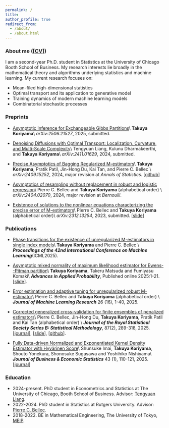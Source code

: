 ```yaml
---
permalink: /
title: 
author_profile: true
redirect_from: 
  - /about/
  - /about.html
---
```


<!-- ### About me
I am a second-year Ph.D. student in Statistics at The University of Chicago, Booth School of Business, advised by [Tengyuan Liang](https://tyliang.github.io/). I'm broadly interested in mathematical theory and algorithm for statistics and machine learning. My current research focuses on:
* Mean-filed high-dimensional statistics
* Optimal transport and its application to generative model
* Training dynamics of modern machine learning models -->

### About me ([[CV](../out/cv.pdf)])
I am a second-year Ph.D. student in Statistics at the University of Chicago Booth School of Business. 
My research interests lie broadly in the mathematical theory and algorithms underlying statistics and machine learning. My current research focuses on:
* Mean-filed high-dimensional statistics
* Optimal transport and its application to generative model
* Training dynamics of modern machine learning models 
* Combinatorial stochastic processes

### Preprints 
* [Asymptotic Inference for Exchangeable Gibbs Partitions](https://arxiv.org/abs/2506.21527)\\
__Takuya Koriyama__\\
*arXiv:2506.21527*, 2025, submitted. 

* [Denoising Diffusions with Optimal Transport: Localization, Curvature, and Multi-Scale Complexity](https://arxiv.org/abs/2411.01629)\\
Tengyuan Liang, Kulunu Dharmakeerthi, and __Takuya Koriyama__\\
*arXiv:2411.01629*, 2024, submitted.

* [Precise Asymptotics of Bagging Regularized M-estimators](https://arxiv.org/abs/2409.15252)\\
__Takuya Koriyama__, Pratik Patil, Jin-Hong Du, Kai Tan, and Pierre C. Bellec \\
*arXiv:2409.15252*, 2024, major revision at *Annals of Statistics*. [[github](https://github.com/jaydu1/subagging-asymptotics)]

* [Asymptotics of resampling without replacement in robust and logistic regression](https://arxiv.org/abs/2404.02070)\\
Pierre C. Bellec and __Takuya Koriyama__ (alphabetical order) \\
*arXiv:2404.02070*, 2024, major revision at *Bernoulli*.

* [Existence of solutions to the nonlinear equations characterizing the precise error of M-estimators](https://arxiv.org/abs/2312.13254)\\
Pierre C. Bellec and __Takuya Koriyama__ (alphabetical order)\\
*arXiv:2312.13254*, 2023, submitted. [[slide](../files/nonlinear_system_slide.pdf)]

### Publications
* [Phase transitions for the existence of unregularized M-estimators in single index models](https://arxiv.org/abs/2501.03163)\\
__Takuya Koriyama__ and Pierre C. Bellec \\
__*Proceedings of the 42nd International Conference on Machine Learning*__(ICML2025). 

* [Asymptotic mixed normality of maximum likelihood estimator for Ewens--Pitman partition](https://doi.org/10.1017/apr.2025.10020)\\
__Takuya Koriyama__, Takeru Matsuda and Fumiyasu Komaki\\
__*Advances in Applied Probability*__, Published online 2025:1-21. [[slide](../files/slide_ep.pdf)]. 

* [Error estimation and adaptive tuning for unregularized robust M-estimator](https://jmlr.org/papers/v26/24-0060.html)\\
Pierre C. Bellec and __Takuya Koriyama__ (alphabetical order) \\
__*Journal of Machine Learning Research*__ 26 (16), 1-40, 2025.

* [Corrected generalized cross-validation for finite ensembles of penalized estimators](https://arxiv.org/abs/2310.01374)\\
Pierre C. Bellec, Jin-Hong Du, __Takuya Koriyama__, Pratik Patil and Kai Tan (alphabetical order) \\
__*Journal of the Royal Statistical Society Series B: Statistical Methodology*__, 87(2), 289-318, 2025. [[journal](https://doi.org/10.1093/jrsssb/qkae092)], [[slide](../files/slide_cgcv.pdf)], [[github](https://github.com/kaitan365/CorrectedGCV)].

* [Fully Data-driven Normalized and Exponentiated Kernel Density Estimator with Hyvärinen Score](https://arxiv.org/abs/2212.00984)\\
Shunsuke Imai, __Takuya Koriyama__, Shouto Yonekura, Shonosuke Sugasawa and Yoshihiko Nishiyama\\
__*Journal of Business & Economic Statistics*__ 43 (1), 110-121, 2025. [[journal](https://www.tandfonline.com/doi/full/10.1080/07350015.2024.2326149?casa_token=_YOXJFqGXa0AAAAA%3AZCueJ9QbEp0N1Yvh8Bm0ieEefDcQECfZyzYWfPd2KTI_yxy9l7rt0cja6c5I4cyVJuAT7q2sfTzo)]

### Education
* 2024-present. PhD student in Econometrics and Statistics at The University of Chicago, Booth School of Business.
 Advisor: [Tengyuan Liang](https://tyliang.github.io/). 
* 2022-2024. PhD student in Statistics at Rutgers University. Advisor: [Pierre C. Bellec](https://statweb.rutgers.edu/PCB71/). 
* 2018-2022. BE in Mathematical Engineering, The University of Tokyo, [MEIP](https://www.keisu.t.u-tokyo.ac.jp/en/). 

<!-- ### Award
* IMS Hannan Graduate Student Travel Award, 2025.
* Travel award at Yale FDS workshop, 2024. 
* Best Ph.D. Qualifying Exam Performance, Department of Statistics, Rutgers University, 2023.
* Student Travel Award, IMS International Conference on Statistics and Data Science, 2022.
* Best Presentation Award and Japan Statistical Society Certificate Director's Award, 16th Japan Statistical Society Spring Meeting, 2022.   -->

<!-- ### Talk
* Proceedings of the 42nd International Conference on Machine Learning (ICML), Vancouver, July 2025.
* Workshop on Statistical Network Analysis and Beyond (SNAB), Tokyo, June 2025.
* IMS International Conference on Statistics and Data Science, Nice, December 2024. 
* Workshop Honoring Andrew Barron: Forty Years at the Interplay of Information Theory, Probability and Statistical Learning, Yale University, April 2024. 
* IMS Asia Pacific Rim Meeting, Melbourne, January 2024. 
* Seminar talk, Graduate school of Economics, the University of Tokyo, February 2023. 
* IMS International Conference on Statistics and Data Science, Florence, December 2022.
* Workshop on random partition of integers, the University of Tokyo, June 2022.
* Japan Statistical Society Meeting, Keio University, March 2022. -->

<!-- ### Teaching (PhD level)
* TA: Theory of Probability, fall 2023. 
* TA: Stochastic process, spring 2024.
* Instructor: Probability and Stochastic Processes, summer 2024.  -->


